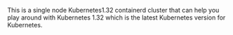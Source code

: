 This is a single node Kubernetes1.32 containerd cluster that can help you play around with Kubernetes 1.32 which is the latest Kubernetes version for Kubernetes.
